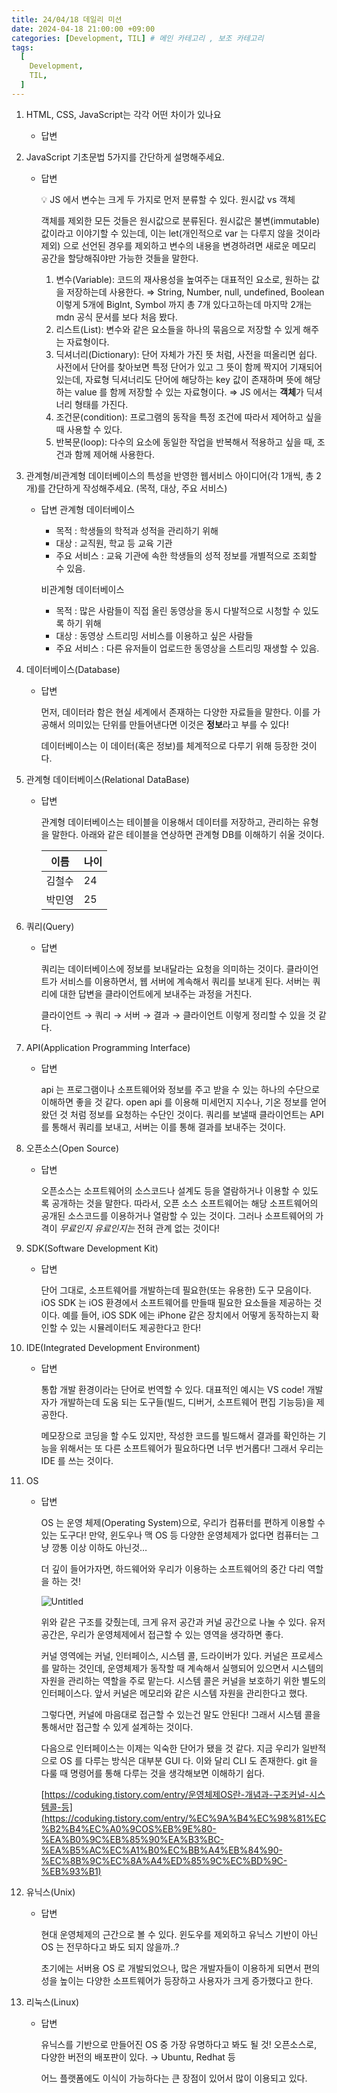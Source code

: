 ```yaml
---
title: 24/04/18 데일리 미션
date: 2024-04-18 21:00:00 +09:00
categories: [Development, TIL] # 메인 카테고리 , 보조 카테고리
tags:
  [
    Development,
    TIL,
  ]
---
```


1. HTML, CSS, JavaScript는 각각 어떤 차이가 있나요
    - 답변
2. JavaScript 기초문법 5가지를 간단하게 설명해주세요.
    - 답변
        
        <aside>
        💡 JS 에서 변수는 크게 두 가지로 먼저 분류할 수 있다.
        원시값 vs 객체
        
        객체를 제외한 모든 것들은 원시값으로 분류된다.
        원시값은 불변(immutable)값이라고 이야기할 수 있는데, 이는 let(개인적으로 var 는 다루지 않을 것이라 제외) 으로 선언된 경우를 제외하고 변수의 내용을 변경하려면 새로운 메모리 공간을 할당해줘야만 가능한 것들을 말한다.
        
        </aside>
        
        1. 변수(Variable): 코드의 재사용성을 높여주는 대표적인 요소로, 원하는 값을 저장하는데 사용한다.
        ⇒ String, Number, null, undefined, Boolean 이렇게 5개에 BigInt, Symbol 까지 총 7개 있다고하는데 마지막 2개는 mdn 공식 문서를 보다 처음 봤다. 
        2. 리스트(List): 변수와 같은 요소들을 하나의 묶음으로 저장할 수 있게 해주는 자료형이다. 
        3. 딕셔너리(Dictionary): 단어 자체가 가진 뜻 처럼, 사전을 떠올리면 쉽다. 사전에서 단어를 찾아보면 특정 단어가 있고 그 뜻이 함께 짝지어 기재되어있는데, 자료형 딕셔너리도 단어에 해당하는 key 값이 존재하며 뜻에 해당하는 value 를 함께 저장할 수 있는 자료형이다. ⇒ JS 에서는 **객체**가 딕셔너리 형태를 가진다.
        4. 조건문(condition): 프로그램의 동작을 특정 조건에 따라서 제어하고 싶을 때 사용할 수 있다.
        5. 반복문(loop): 다수의 요소에 동일한 작업을 반복해서 적용하고 싶을 때, 조건과 함께 제어해 사용한다.
3. 관계형/비관계형 데이터베이스의 특성을 반영한 웹서비스 아이디어(각 1개씩, 총 2개)를 간단하게 작성해주세요. (목적, 대상, 주요 서비스)
    - 답변
    관계형 데이터베이스
        - 목적 : 학생들의 학적과 성적을 관리하기 위해
        - 대상 : 교직원, 학교 등 교육 기관
        - 주요 서비스 : 교육 기관에 속한 학생들의 성적 정보를 개별적으로 조회할 수 있음.
        
        비관계형 데이터베이스
        
        - 목적 : 많은 사람들이 직접 올린 동영상을 동시 다발적으로 시청할 수 있도록 하기 위해
        - 대상 : 동영상 스트리밍 서비스를 이용하고 싶은 사람들
        - 주요 서비스 : 다른 유저들이 업로드한 동영상을 스트리밍 재생할 수 있음.
4. 데이터베이스(Database)
    - 답변
        
        먼저, 데이터라 함은 현실 세계에서 존재하는 다양한 자료들을 말한다. 이를 가공해서 의미있는 단위를 만들어낸다면 이것은 **정보**라고 부를 수 있다!
        
        데이터베이스는 이 데이터(혹은 정보)를 체계적으로 다루기 위해 등장한 것이다.
        
5. 관계형 데이터베이스(Relational DataBase)
    - 답변
        
        관계형 데이터베이스는 테이블을 이용해서 데이터를 저장하고, 관리하는 유형을 말한다.
        아래와 같은 테이블을 연상하면 관계형 DB를 이해하기 쉬울 것이다.
        
        | 이름 | 나이 |
        | --- | --- |
        | 김철수 | 24 |
        | 박민영 | 25 |
6. 쿼리(Query)
    - 답변
        
        쿼리는 데이터베이스에 정보를 보내달라는 요청을 의미하는 것이다. 
        클라이언트가 서비스를 이용하면서, 웹 서버에 계속해서 쿼리를 보내게 된다.
        서버는 쿼리에 대한 답변을 클라이언트에게 보내주는 과정을 거친다.
        
        클라이언트 → 쿼리 → 서버 → 결과 → 클라이언트
        이렇게 정리할 수 있을 것 같다.
        
7. API(Application Programming Interface)
    - 답변
        
        api 는 프로그램이나 소프트웨어와 정보를 주고 받을 수 있는 하나의 수단으로 이해하면 좋을 것 같다. open api 를 이용해 미세먼지 지수나, 기온 정보를 얻어왔던 것 처럼 정보를 요청하는 수단인 것이다. 쿼리를 보낼때 클라이언트는 API 를 통해서 쿼리를 보내고, 서버는 이를 통해 결과를 보내주는 것이다.
        
8. 오픈소스(Open Source)
    - 답변
        
        오픈소스는 소프트웨어의 소스코드나 설계도 등을 열람하거나 이용할 수 있도록 공개하는 것을 말한다. 따라서, 오픈 소스 소프트웨어는 해당 소프트웨어의 공개된 소스코드를 이용하거나 열람할 수 있는 것이다. 그러나 소프트웨어의 가격이 *무료인지 유료인지는* 전혀 관계 없는 것이다!
        
9. SDK(Software Development Kit)
    - 답변
        
        단어 그대로, 소프트웨어를 개발하는데 필요한(또는 유용한) 도구 모음이다.
        iOS SDK 는 iOS 환경에서 소프트웨어를 만들때 필요한 요소들을 제공하는 것이다. 
        예를 들어, iOS SDK 에는 iPhone 같은 장치에서 어떻게 동작하는지 확인할 수 있는 시뮬레이터도 제공한다고 한다!
        
10. IDE(Integrated Development Environment)
    - 답변
        
        통합 개발 환경이라는 단어로 번역할 수 있다. 대표적인 예시는 VS code! 
        개발자가 개발하는데 도움 되는 도구들(빌드, 디버거, 소프트웨어 편집 기능등)을 제공한다. 
        
        메모장으로 코딩을 할 수도 있지만, 작성한 코드를 빌드해서 결과를 확인하는 기능을 위해서는 또 다른 소프트웨어가 필요하다면 너무 번거롭다! 그래서 우리는 IDE 를 쓰는 것이다.
        
11. OS
    - 답변
        
        OS 는 운영 체제(Operating System)으로, 우리가 컴퓨터를 편하게 이용할 수 있는 도구다!
        만약, 윈도우나 맥 OS 등 다양한 운영체제가 없다면 컴퓨터는 그냥 깡통 이상 이하도 아닌것…
        
        더 깊이 들어가자면, 하드웨어와 우리가 이용하는 소프트웨어의 중간 다리 역할을 하는 것!
        
        ![Untitled](https://prod-files-secure.s3.us-west-2.amazonaws.com/83c75a39-3aba-4ba4-a792-7aefe4b07895/d748dfa2-624f-47fc-af91-094b7421ea57/Untitled.png)
        
        위와 같은 구조를 갖췄는데, 크게 유저 공간과 커널 공간으로 나눌 수 있다.
        유저 공간은, 우리가 운영체제에서 접근할 수 있는 영역을 생각하면 좋다.
        
        커널 영역에는 커널, 인터페이스, 시스템 콜, 드라이버가 있다.
        커널은 프로세스를 말하는 것인데, 운영체제가 동작할 때 계속해서 실행되어 있으면서 시스템의 자원을 관리하는 역할을 주로 맡는다. 
        시스템 콜은 커널을 보호하기 위한 별도의 인터페이스다. 앞서 커널은 메모리와 같은 시스템 자원을 관리한다고 했다. 
        
        그렇다면, 커널에 마음대로 접근할 수 있는건 말도 안된다! 그래서 시스템 콜을 통해서만 접근할 수 있게 설계하는 것이다.
        
        다음으로 인터페이스는 이제는 익숙한 단어가 됐을 것 같다. 지금 우리가 일반적으로 OS 를 다루는 방식은 대부분 GUI 다. 이와 달리 CLI 도 존재한다. git 을 다룰 때 명령어를 통해 다루는 것을 생각해보면 이해하기 쉽다.
        
        [https://coduking.tistory.com/entry/운영체제OS란-개념과-구조커널-시스템콜-등](https://coduking.tistory.com/entry/%EC%9A%B4%EC%98%81%EC%B2%B4%EC%A0%9COS%EB%9E%80-%EA%B0%9C%EB%85%90%EA%B3%BC-%EA%B5%AC%EC%A1%B0%EC%BB%A4%EB%84%90-%EC%8B%9C%EC%8A%A4%ED%85%9C%EC%BD%9C-%EB%93%B1)
        
12. 유닉스(Unix)
    - 답변
        
        현대 운영체제의 근간으로 볼 수 있다. 윈도우를 제외하고 유닉스 기반이 아닌 OS 는 전무하다고 봐도 되지 않을까..?
        
        초기에는 서버용 OS 로 개발되었으나, 많은 개발자들이 이용하게 되면서 편의성을 높이는 다양한 소프트웨어가 등장하고 사용자가 크게 증가했다고 한다.
        
13. 리눅스(Linux)
    - 답변
        
        유닉스를 기반으로 만들어진 OS 중 가장 유명하다고 봐도 될 것!
        오픈소스로, 다양한 버전의 배포판이 있다. → Ubuntu, Redhat 등
        
        어느 플랫폼에도 이식이 가능하다는 큰 장점이 있어서 많이 이용되고 있다.